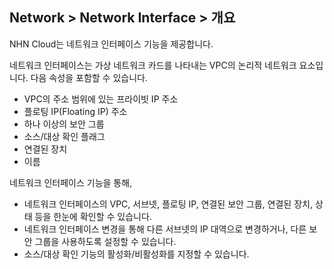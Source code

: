 ## Network > Network Interface > 개요

NHN Cloud는 네트워크 인터페이스 기능을 제공합니다.

네트워크 인터페이스는 가상 네트워크 카드를 나타내는 VPC의 논리적 네트워크 요소입니다.
다음 속성을 포함할 수 있습니다.
* VPC의 주소 범위에 있는 프라이빗 IP 주소
* 플로팅 IP(Floating IP) 주소
* 하나 이상의 보안 그룹
* 소스/대상 확인 플래그
* 연결된 장치
* 이름

네트워크 인터페이스 기능을 통해,
* 네트워크 인터페이스의 VPC, 서브넷, 플로팅 IP, 연결된 보안 그룹, 연결된 장치, 상태 등을 한눈에 확인할 수 있습니다.
* 네트워크 인터페이스 변경을 통해 다른 서브넷의 IP 대역으로 변경하거나, 다른 보안 그룹을 사용하도록 설정할 수 있습니다.
* 소스/대상 확인 기능의 활성화/비활성화를 지정할 수 있습니다.
